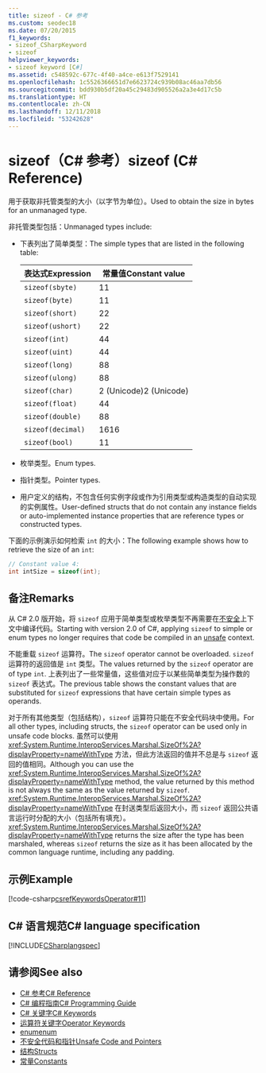 ```yaml
---
title: sizeof - C# 参考
ms.custom: seodec18
ms.date: 07/20/2015
f1_keywords:
- sizeof_CSharpKeyword
- sizeof
helpviewer_keywords:
- sizeof keyword [C#]
ms.assetid: c548592c-677c-4f40-a4ce-e613f7529141
ms.openlocfilehash: 1c5526366651d7e6623724c939b08ac46aa7db56
ms.sourcegitcommit: bdd930b5df20a45c29483d905526a2a3e4d17c5b
ms.translationtype: HT
ms.contentlocale: zh-CN
ms.lasthandoff: 12/11/2018
ms.locfileid: "53242628"
---
```

# <a name="sizeof-c-reference"></a><span data-ttu-id="604c7-102">sizeof（C# 参考）</span><span class="sxs-lookup"><span data-stu-id="604c7-102">sizeof (C# Reference)</span></span>

<span data-ttu-id="604c7-103">用于获取非托管类型的大小（以字节为单位）。</span><span class="sxs-lookup"><span data-stu-id="604c7-103">Used to obtain the size in bytes for an unmanaged type.</span></span>

<span data-ttu-id="604c7-104">非托管类型包括：</span><span class="sxs-lookup"><span data-stu-id="604c7-104">Unmanaged types include:</span></span>

- <span data-ttu-id="604c7-105">下表列出了简单类型：</span><span class="sxs-lookup"><span data-stu-id="604c7-105">The simple types that are listed in the following table:</span></span>

   |<span data-ttu-id="604c7-106">表达式</span><span class="sxs-lookup"><span data-stu-id="604c7-106">Expression</span></span>|<span data-ttu-id="604c7-107">常量值</span><span class="sxs-lookup"><span data-stu-id="604c7-107">Constant value</span></span>|
   |----------------|--------------------|
   |`sizeof(sbyte)`|<span data-ttu-id="604c7-108">1</span><span class="sxs-lookup"><span data-stu-id="604c7-108">1</span></span>|
   |`sizeof(byte)`|<span data-ttu-id="604c7-109">1</span><span class="sxs-lookup"><span data-stu-id="604c7-109">1</span></span>|
   |`sizeof(short)`|<span data-ttu-id="604c7-110">2</span><span class="sxs-lookup"><span data-stu-id="604c7-110">2</span></span>|
   |`sizeof(ushort)`|<span data-ttu-id="604c7-111">2</span><span class="sxs-lookup"><span data-stu-id="604c7-111">2</span></span>|
   |`sizeof(int)`|<span data-ttu-id="604c7-112">4</span><span class="sxs-lookup"><span data-stu-id="604c7-112">4</span></span>|
   |`sizeof(uint)`|<span data-ttu-id="604c7-113">4</span><span class="sxs-lookup"><span data-stu-id="604c7-113">4</span></span>|
   |`sizeof(long)`|<span data-ttu-id="604c7-114">8</span><span class="sxs-lookup"><span data-stu-id="604c7-114">8</span></span>|
   |`sizeof(ulong)`|<span data-ttu-id="604c7-115">8</span><span class="sxs-lookup"><span data-stu-id="604c7-115">8</span></span>|
   |`sizeof(char)`|<span data-ttu-id="604c7-116">2 (Unicode)</span><span class="sxs-lookup"><span data-stu-id="604c7-116">2 (Unicode)</span></span>|
   |`sizeof(float)`|<span data-ttu-id="604c7-117">4</span><span class="sxs-lookup"><span data-stu-id="604c7-117">4</span></span>|
   |`sizeof(double)`|<span data-ttu-id="604c7-118">8</span><span class="sxs-lookup"><span data-stu-id="604c7-118">8</span></span>|
   |`sizeof(decimal)`|<span data-ttu-id="604c7-119">16</span><span class="sxs-lookup"><span data-stu-id="604c7-119">16</span></span>|
   |`sizeof(bool)`|<span data-ttu-id="604c7-120">1</span><span class="sxs-lookup"><span data-stu-id="604c7-120">1</span></span>|

- <span data-ttu-id="604c7-121">枚举类型。</span><span class="sxs-lookup"><span data-stu-id="604c7-121">Enum types.</span></span>

- <span data-ttu-id="604c7-122">指针类型。</span><span class="sxs-lookup"><span data-stu-id="604c7-122">Pointer types.</span></span>

- <span data-ttu-id="604c7-123">用户定义的结构，不包含任何实例字段或作为引用类型或构造类型的自动实现的实例属性。</span><span class="sxs-lookup"><span data-stu-id="604c7-123">User-defined structs that do not contain any instance fields or auto-implemented instance properties that are reference types or constructed types.</span></span>

<span data-ttu-id="604c7-124">下面的示例演示如何检索 `int` 的大小：</span><span class="sxs-lookup"><span data-stu-id="604c7-124">The following example shows how to retrieve the size of an `int`:</span></span>

```csharp
// Constant value 4:
int intSize = sizeof(int);
```

## <a name="remarks"></a><span data-ttu-id="604c7-125">备注</span><span class="sxs-lookup"><span data-stu-id="604c7-125">Remarks</span></span>

<span data-ttu-id="604c7-126">从 C# 2.0 版开始，将 `sizeof` 应用于简单类型或枚举类型不再需要在[不安全](unsafe.md)上下文中编译代码。</span><span class="sxs-lookup"><span data-stu-id="604c7-126">Starting with version 2.0 of C#, applying `sizeof` to simple or enum types no longer requires that code be compiled in an [unsafe](unsafe.md) context.</span></span>

<span data-ttu-id="604c7-127">不能重载 `sizeof` 运算符。</span><span class="sxs-lookup"><span data-stu-id="604c7-127">The `sizeof` operator cannot be overloaded.</span></span> <span data-ttu-id="604c7-128">`sizeof` 运算符的返回值是 `int` 类型。</span><span class="sxs-lookup"><span data-stu-id="604c7-128">The values returned by the `sizeof` operator are of type `int`.</span></span> <span data-ttu-id="604c7-129">上表列出了一些常量值，这些值对应于以某些简单类型为操作数的 `sizeof` 表达式。</span><span class="sxs-lookup"><span data-stu-id="604c7-129">The previous table shows the constant values that are substituted for `sizeof` expressions that have certain simple types as operands.</span></span>

<span data-ttu-id="604c7-130">对于所有其他类型（包括结构），`sizeof` 运算符只能在不安全代码块中使用。</span><span class="sxs-lookup"><span data-stu-id="604c7-130">For all other types, including structs, the `sizeof` operator can be used only in unsafe code blocks.</span></span> <span data-ttu-id="604c7-131">虽然可以使用 <xref:System.Runtime.InteropServices.Marshal.SizeOf%2A?displayProperty=nameWithType> 方法，但此方法返回的值并不总是与 `sizeof` 返回的值相同。</span><span class="sxs-lookup"><span data-stu-id="604c7-131">Although you can use the <xref:System.Runtime.InteropServices.Marshal.SizeOf%2A?displayProperty=nameWithType> method, the value returned by this method is not always the same as the value returned by `sizeof`.</span></span> <span data-ttu-id="604c7-132"><xref:System.Runtime.InteropServices.Marshal.SizeOf%2A?displayProperty=nameWithType> 在封送类型后返回大小，而 `sizeof` 返回公共语言运行时分配的大小（包括所有填充）。</span><span class="sxs-lookup"><span data-stu-id="604c7-132"><xref:System.Runtime.InteropServices.Marshal.SizeOf%2A?displayProperty=nameWithType> returns the size after the type has been marshaled, whereas `sizeof` returns the size as it has been allocated by the common language runtime, including any padding.</span></span>

## <a name="example"></a><span data-ttu-id="604c7-133">示例</span><span class="sxs-lookup"><span data-stu-id="604c7-133">Example</span></span>

[!code-csharp[csrefKeywordsOperator#11](~/samples/snippets/csharp/VS_Snippets_VBCSharp/csrefKeywordsOperator/CS/csrefKeywordsOperators.cs#11)]

## <a name="c-language-specification"></a><span data-ttu-id="604c7-134">C# 语言规范</span><span class="sxs-lookup"><span data-stu-id="604c7-134">C# language specification</span></span>

[!INCLUDE[CSharplangspec](~/includes/csharplangspec-md.md)]

## <a name="see-also"></a><span data-ttu-id="604c7-135">请参阅</span><span class="sxs-lookup"><span data-stu-id="604c7-135">See also</span></span>

- [<span data-ttu-id="604c7-136">C# 参考</span><span class="sxs-lookup"><span data-stu-id="604c7-136">C# Reference</span></span>](../index.md)
- [<span data-ttu-id="604c7-137">C# 编程指南</span><span class="sxs-lookup"><span data-stu-id="604c7-137">C# Programming Guide</span></span>](../../programming-guide/index.md)
- [<span data-ttu-id="604c7-138">C# 关键字</span><span class="sxs-lookup"><span data-stu-id="604c7-138">C# Keywords</span></span>](index.md)
- [<span data-ttu-id="604c7-139">运算符关键字</span><span class="sxs-lookup"><span data-stu-id="604c7-139">Operator Keywords</span></span>](operator-keywords.md)
- [<span data-ttu-id="604c7-140">enum</span><span class="sxs-lookup"><span data-stu-id="604c7-140">enum</span></span>](enum.md)
- [<span data-ttu-id="604c7-141">不安全代码和指针</span><span class="sxs-lookup"><span data-stu-id="604c7-141">Unsafe Code and Pointers</span></span>](../../programming-guide/unsafe-code-pointers/index.md)
- [<span data-ttu-id="604c7-142">结构</span><span class="sxs-lookup"><span data-stu-id="604c7-142">Structs</span></span>](../../programming-guide/classes-and-structs/structs.md)
- [<span data-ttu-id="604c7-143">常量</span><span class="sxs-lookup"><span data-stu-id="604c7-143">Constants</span></span>](../../programming-guide/classes-and-structs/constants.md)